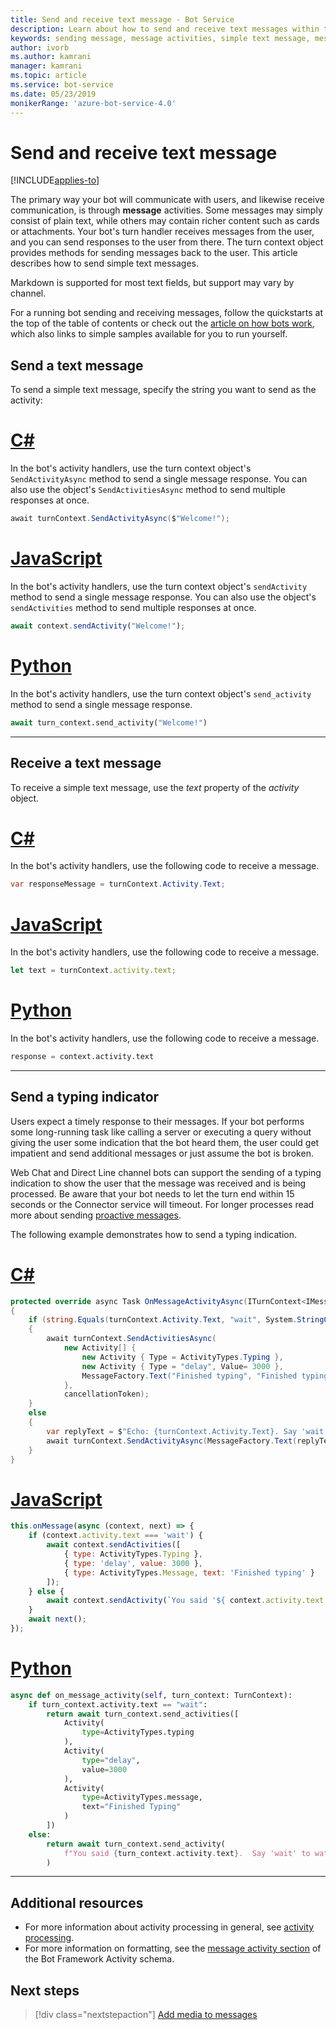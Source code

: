 ```yaml
---
title: Send and receive text message - Bot Service
description: Learn about how to send and receive text messages within the Bot Framework SDK.
keywords: sending message, message activities, simple text message, message, text message, receive message  
author: ivorb
ms.author: kamrani
manager: kamrani
ms.topic: article
ms.service: bot-service
ms.date: 05/23/2019
monikerRange: 'azure-bot-service-4.0'
---
```


# Send and receive text message

[!INCLUDE[applies-to](../includes/applies-to.md)]

The primary way your bot will communicate with users, and likewise receive communication, is through **message** activities. Some messages may simply consist of plain text, while others may contain richer content such as cards or attachments. Your bot's turn handler receives messages from the user, and you can send responses to the user from there. The turn context object provides methods for sending messages back to the user. This article describes how to send simple text messages.

Markdown is supported for most text fields, but support may vary by channel.

For a running bot sending and receiving messages, follow the quickstarts at the top of the table of contents or check out the [article on how bots work](bot-builder-basics.md#bot-structure), which also links to simple samples available for you to run yourself.

## Send a text message

To send a simple text message, specify the string you want to send as the activity:

# [C#](#tab/csharp)

In the bot's activity handlers, use the turn context object's `SendActivityAsync` method to send a single message response. You can also use the object's `SendActivitiesAsync` method to send multiple responses at once.

```cs
await turnContext.SendActivityAsync($"Welcome!");
```

# [JavaScript](#tab/javascript)

In the bot's activity handlers, use the turn context object's `sendActivity` method to send a single message response. You can also use the object's `sendActivities` method to send multiple responses at once.

```javascript
await context.sendActivity("Welcome!");
```

# [Python](#tab/python)

In the bot's activity handlers, use the turn context object's `send_activity` method to send a single message response.

```python
await turn_context.send_activity("Welcome!")
```

---
## Receive a text message

To receive a simple text message, use the *text* property of the *activity* object. 

# [C#](#tab/csharp)

In the bot's activity handlers, use the following code to receive a message. 

```cs
var responseMessage = turnContext.Activity.Text;
```

# [JavaScript](#tab/javascript)

In the bot's activity handlers, use the following code to receive a message.

```javascript
let text = turnContext.activity.text;
```

# [Python](#tab/python)

In the bot's activity handlers, use the following code to receive a message.

```python
response = context.activity.text
```

---

## Send a typing indicator
Users expect a timely response to their messages. If your bot performs some long-running task like calling a server or executing a query without giving the user some indication that the bot heard them, the user could get impatient and send additional messages or just assume the bot is broken.

Web Chat and Direct Line channel bots can support the sending of a typing indication to show the user that the message was received and is being processed. Be aware that your bot needs to let the turn end within 15 seconds or the Connector service will timeout. For longer processes read more about sending [proactive messages](bot-builder-howto-proactive-message.md). 

The following example demonstrates how to send a typing indication.

# [C#](#tab/csharp)

```csharp
protected override async Task OnMessageActivityAsync(ITurnContext<IMessageActivity> turnContext, CancellationToken cancellationToken)
{
    if (string.Equals(turnContext.Activity.Text, "wait", System.StringComparison.InvariantCultureIgnoreCase))
    {
        await turnContext.SendActivitiesAsync(
            new Activity[] {
                new Activity { Type = ActivityTypes.Typing },
                new Activity { Type = "delay", Value= 3000 },
                MessageFactory.Text("Finished typing", "Finished typing"),
            },
            cancellationToken);
    }
    else
    {
        var replyText = $"Echo: {turnContext.Activity.Text}. Say 'wait' to watch me type.";
        await turnContext.SendActivityAsync(MessageFactory.Text(replyText, replyText), cancellationToken);
    }
}
```

# [JavaScript](#tab/javascript)

```javascript
this.onMessage(async (context, next) => {
	if (context.activity.text === 'wait') {
		await context.sendActivities([
			{ type: ActivityTypes.Typing },
			{ type: 'delay', value: 3000 },
			{ type: ActivityTypes.Message, text: 'Finished typing' }
		]);
	} else {
		await context.sendActivity(`You said '${ context.activity.text }'. Say "wait" to watch me type.`);
	}
	await next();
});
```

# [Python](#tab/python)

```python
async def on_message_activity(self, turn_context: TurnContext):
    if turn_context.activity.text == "wait":
        return await turn_context.send_activities([
            Activity(
                type=ActivityTypes.typing
            ),
            Activity(
                type="delay",
                value=3000
            ),
            Activity(
                type=ActivityTypes.message,
                text="Finished Typing"
            )
        ])
    else:
        return await turn_context.send_activity(
            f"You said {turn_context.activity.text}.  Say 'wait' to watch me type."
        )
```

---

## Additional resources

- For more information about activity processing in general, see [activity processing](~/v4sdk/bot-builder-basics.md#the-activity-processing-stack).
- For more information on formatting, see the [message activity section](https://aka.ms/botSpecs-activitySchema#message-activity) of the Bot Framework Activity schema.

## Next steps

> [!div class="nextstepaction"]
> [Add media to messages](./bot-builder-howto-add-media-attachments.md)
